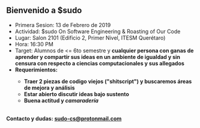 ## Bienvenido a $sudo

<ul>
  <li>Primera Sesion: 13 de Febrero de 2019</li>
  <li>Actividad: $sudo On Software Engineering & Roasting of Our Code</li>
  <li>Lugar: Salon 2101 (Edificio 2, Primer Nivel, ITESM Querétaro)</li>
  <li>Hora: 16:30 PM</li>
  <li>Target: Alumnos de <= 6to semestre y <b>cualquier persona con ganas de aprender y compartir sus ideas en un ambiente de <b>igualdad y sin censura</b> con respecto a ciencias computacionales y sus allegados</li>
  <li>Requerimientos:</li>
  <ul>
    <li>Traer 2 piezas de codigo viejos ("shitscript") y buscaremos áreas de mejora y análisis</li>
    <li>Estar abierto discutir ideas bajo sustento</li>
  <li>Buena actitud y <i>camaradería</i></li>
  </ul>
</ul>
<br>
Contacto y dudas: <a href="mailto:sudo-cs@protonmail.com">sudo-cs@protonmail.com</a>
<br>

